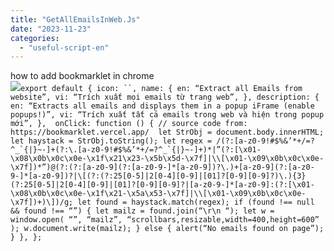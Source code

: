 ```yaml
---
title: "GetAllEmailsInWeb.Js"
date: "2023-11-23"
categories: 
  - "useful-script-en"
---
```


how to add bookmarklet in chrome  
![](https://camo.githubusercontent.com/5f21e427a7d3ee887313a4f9b1ab033e6462db47ca299bf3f7e2d81a0ce854bd/68747470733a2f2f696d672e7765626e6f74732e636f6d2f323031392f30342f447261672d616e642d44726f702d4c696e6b732d696e2d4368726f6d652e706e67)```export default { icon: ``, name: { en: “Extract all Emails from website”, vi: “Trích xuất mọi emails từ trang web”, }, description: { en: “Extracts all emails and displays them in a popup iFrame (enable popups!)”, vi: “Trích xuất tất cả emails trong web và hiện trong popup mới”, },  onClick: function () { // source code from: https://bookmarklet.vercel.app/  let StrObj = document.body.innerHTML; let haystack = StrObj.toString(); let regex = /(?:[a-z0-9!#$%&’*+/=?^_`{|}~-]+(?:\.[a-z0-9!#$%&’*+/=?^_`{|}~-]+)*|”(?:[\x01-\x08\x0b\x0c\x0e-\x1f\x21\x23-\x5b\x5d-\x7f]|\\[\x01-\x09\x0b\x0c\x0e-\x7f])*”)@(?:(?:[a-z0-9](?:[a-z0-9-]*[a-z0-9])?\.)+[a-z0-9](?:[a-z0-9-]*[a-z0-9])?|\[(?:(?:25[0-5]|2[0-4][0-9]|[01]?[0-9][0-9]?)\.){3}(?:25[0-5]|2[0-4][0-9]|[01]?[0-9][0-9]?|[a-z0-9-]*[a-z0-9]:(?:[\x01-\x08\x0b\x0c\x0e-\x1f\x21-\x5a\x53-\x7f]|\\[\x01-\x09\x0b\x0c\x0e-\x7f])+)\])/g; let found = haystack.match(regex); if (found !== null && found !== “”) { let mailz = found.join(“\r\n “); let w = window.open( “”, “mailz”, “scrollbars,resizable,width=400,height=600” ); w.document.write(mailz); } else { alert(“No emails found on page”); } }, };```
